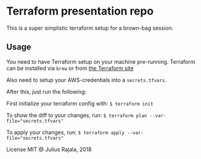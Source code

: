 # Terraform presentation repo

This is a super simplistic terraform setup for a brown-bag session.

## Usage

You need to have Terraform setup on your machine pre-running. Terraform can be installed via `brew` or from [the Terraform site](https://www.terraform.io/)

Also need to setup your AWS-credentials into a `secrets.tfvars`.

After this, just run the following:

First initialize your terraform config with:
```$ terraform init```

To show the diff to your changes, run:
```$ terraform plan --var-file="secrets.tfvars"```

To apply your changes, run:
```$ terraform apply --var-file="secrets.tfvars"```

License MIT @ Julius Rajala, 2018